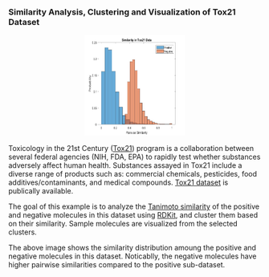 ### Similarity Analysis, Clustering and Visualization of Tox21 Dataset 

<p align="center">
  <img src="https://github.com/hjooya/Chemical-ML-and-DL/blob/main/Similarity_Analysis_and_Clustering/Tox21_Similarity_Distribution.jpg" width="200" height="200" />
</p>

Toxicology in the 21st Century ([Tox21](https://ntp.niehs.nih.gov/whatwestudy/tox21/index.html)) program is a collaboration between several federal agencies (NIH, FDA, EPA) to rapidly test whether substances adversely affect human health. Substances assayed in Tox21 include a diverse range of products such as: commercial chemicals, pesticides, food additives/contaminants, and medical compounds. [Tox21 dataset](https://tripod.nih.gov//tox21/pubdata/) is publically available. 

The goal of this example is to analyze the [Tanimoto similarity](https://www.rdkit.org/docs/GettingStartedInPython.html) of the positive and negative molecules in this dataset using [RDKit](https://www.rdkit.org/), and cluster them based on their similarity. Sample molecules are visualized from the selected clusters.  

The above image shows the similarity distribution amoung the positive and negative molecules in this dataset. Noticablly, the negative molecules have higher pairwise similarities compared to the positive sub-dataset.      




